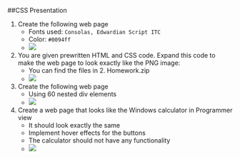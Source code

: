 ##CSS Presentation
1. Create the following web page
	* Fonts used: `Consolas, Edwardian Script ITC`
 	* Color: `#0094ff`
 	* ![](http://s28.postimg.org/gozk97iq5/Untitled.png)
2. You are given prewritten HTML and CSS code. Expand this code to make the web page to look exactly like the PNG image:
	* You can find the files in 2. Homework.zip
	* ![](http://s28.postimg.org/65zkk1g25/Untitled1.png)
3. Create the following web page
	* Using 60 nested div elements
	* ![](http://s28.postimg.org/yt2ktugel/Untitled2.png)
4. Create a web page that looks like the Windows calculator in Programmer view
	* It should look exactly the same
	* Implement hover effects for the buttons
	* The calculator should not have any functionality
	* ![](http://s28.postimg.org/g4kj6iphp/Untitled3.png)